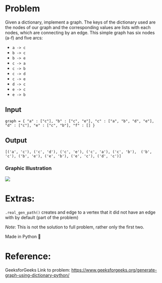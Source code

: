 
# Problem

Given a dictionary, implement a graph. The keys of the dictionary used are the nodes of our graph and the corresponding values are lists with each nodes, which are connecting by an edge. 
This simple graph has six nodes (a-f) and five arcs: 

- `a -> c `
- `b -> c `
- `b -> e `
- `c -> a `
- `c -> b `
- `c -> d `
- `c -> e `
- `d -> c `
- `e -> c `
- `e -> b `

## Input  
`graph = { "a" : ["c"],
          "b" : ["c", "e"],
          "c" : ["a", "b", "d", "e"],
          "d" : ["c"],
          "e" : ["c", "b"],
          "f" : []
        } `
        
## Output 

`[('a', 'c'), ('c', 'd'), ('c', 'e'), ('c', 'a'), ('c', 'b'), 
('b', 'c'), ('b', 'e'), ('e', 'b'), ('e', 'c'), ('d', 'c')]`

  ### Graphic Illustration 
  <img src=https://media.geeksforgeeks.org/wp-content/uploads/python1.jpg>

# Extras:

`.real_gen_path()` creates and edge to a vertex that it did not have an edge with by default (part of the problem) 

*Note*: This is not the solution to full problem, rather only the first two. 

Made in Python 🐍


# Reference:

GeeksforGeeks 
Link to problem: https://www.geeksforgeeks.org/generate-graph-using-dictionary-python/

